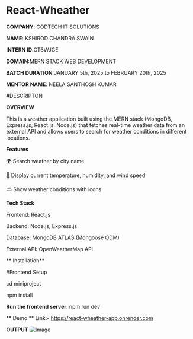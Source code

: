 # React-Wheather

**COMPANY**: CODTECH IT SOLUTIONS

**NAME**: KSHIROD CHANDRA SWAIN

**INTERN ID**:CT6WJGE

**DOMAIN**:MERN STACK WEB DEVELOPMENT

**BATCH DURATION**:JANUARY 5th, 2025 to FEBRUARY 20th, 2025

**MENTOR NAME**: NEELA SANTHOSH KUMAR

#DESCRIPTON

**OVERVIEW**

This is a weather application built using the MERN stack (MongoDB, Express.js, React.js, Node.js) that fetches real-time weather data from an external API and allows users to search for weather conditions in different locations.

**Features**

🌍 Search weather by city name

🌡️ Display current temperature, humidity, and wind speed

⛅ Show weather conditions with icons

**Tech Stack**

Frontend: React.js

Backend: Node.js, Express.js

Database: MongoDB ATLAS (Mongoose ODM)

External API: OpenWeatherMap API

** Installation**

#Frontend Setup

cd miniproject

npm install

**Run the frontend server**:
npm run dev

** Demo **
Link:- https://react-wheather-app.onrender.com

**OUTPUT**
![Image](https://github.com/user-attachments/assets/4df06030-eb35-4812-a543-b4752aecdfdc)
